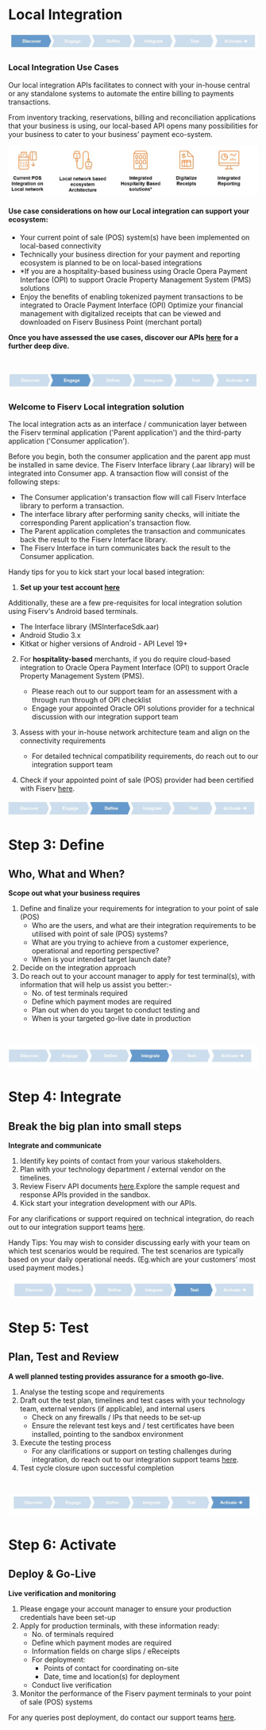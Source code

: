 # Local Integration 

![pos3 logo](https://raw.githubusercontent.com/Fiserv/acceptance-solutions-apac/develop/assets/images/pos3.jpg "pos3 logo")

### Local Integration Use Cases 

Our local integration APIs facilitates to connect with your in-house central or any standalone systems to automate the entire billing to payments transactions.<BR/>

From inventory tracking, reservations, billing and reconciliation applications that your business is using, our local-based API opens many possibilities for your business to cater to your business’ payment eco-system.<BR/>

![Local Integration Checklist logo](https://raw.githubusercontent.com/Fiserv/acceptance-solutions-apac/develop/assets/images/lic-1.jpg "Local Integration Checklist logo")



#### Use case considerations on how our Local integration can support your ecosystem:

 - Your current point of sale (POS) system(s) have been implemented on local-based connectivity
 - Technically your business direction for your payment and reporting ecosystem is planned to be on local-based integrations
 - *If you are a hospitality-based business using Oracle Opera Payment Interface (OPI) to support Oracle Property Management System (PMS) solutions
 - Enjoy the benefits of enabling tokenized payment transactions to be integrated to Oracle Payment Interface (OPI)
Optimize your financial management with digitalized receipts that can be viewed and downloaded on Fiserv Business Point (merchant portal)

<B>Once you have assessed the use cases, discover our APIs [here](./?path=docs/LocalPOI.md&branch=develop) for a further deep dive.</B>

<BR/>


![pos5 logo](https://raw.githubusercontent.com/Fiserv/acceptance-solutions-apac/develop/assets/images/pos5.jpg "pos5 logo") 


### Welcome to Fiserv Local integration solution

The local integration acts as an interface / communication layer between the Fiserv terminal application ('Parent application') and the third-party application ('Consumer application').<BR/> 

Before you begin, both the consumer application and the parent app must be installed in same device. The Fiserv Interface library (.aar library) will be integrated into Consumer app. A transaction flow will consist of the following steps:<BR/>

 - The Consumer application's transaction flow will call Fiserv Interface library to perform a transaction.
 - The interface library after performing sanity checks, will initiate the corresponding Parent application's transaction flow.
 - The Parent application completes the transaction and communicates back the result to the Fiserv Interface library.
 - The Fiserv Interface in turn communicates back the result to the Consumer application.

Handy tips for you to kick start your local based integration:

1. <B>Set up your test account [here](./?path=docs/introduction/contact-us.md&branch=develop)</B>

 Additionally, these are a few pre-requisites for local integration solution using Fiserv's Android based terminals.

 - The Interface library (MSInterfaceSdk.aar)
 - Android Studio 3.x
 - Kitkat or higher versions of Android - API Level 19+

2. For <B>hospitality-based</B> merchants, if you do require cloud-based integration to Oracle Opera Payment Interface (OPI) to 
   support Oracle Property Management System (PMS).

   - Please reach out to our support team for an assessment with a through run through of OPI checklist
   - Engage your appointed Oracle OPI solutions provider for a technical discussion with our integration support team

3. Assess with your in-house network architecture team and align on the connectivity requirements

   - For detailed technical compatibility requirements, do reach out to our integration support team

4. Check if your appointed point of sale (POS) provider had been certified with Fiserv [here](./?path=docs/LocalPOI.md&branch=develop).


![pos6 logo](https://raw.githubusercontent.com/Fiserv/acceptance-solutions-apac/develop/assets/images/pos6.jpg "pos6 logo") 

# Step 3: Define
## Who, What and When?

<B>Scope out what your business requires</B>

1. Define and finalize your requirements for integration to your point of sale (POS)
   - Who are the users, and what are their integration requirements to be utilised with point of sale (POS) systems?
   - What are you trying to achieve from a customer experience, operational and reporting perspective?
   - When is your intended target launch date?
2. Decide on the integration approach
3. Do reach out to your account manager to apply for test terminal(s), with information that will help us assist you better:-
   - No. of test terminals required
   - Define which payment modes are required
   - Plan out when do you target to conduct testing and 
   - When is your targeted go-live date in production

<BR/>

![pos7 logo](https://raw.githubusercontent.com/Fiserv/acceptance-solutions-apac/develop/assets/images/pos7.jpg "pos7 logo") 

# Step 4: Integrate
## Break the big plan into small steps

<B>Integrate and communicate</B>

1. Identify key points of contact from your various stakeholders.
2. Plan with your technology department / external vendor on the timelines.
3. Review Fiserv API documents [here](./?path=docs/LocalPOI.md&branch=develop).Explore the sample request and response APIs provided in the sandbox.
4. Kick start your integration development with our APIs.

For any clarifications or support required on technical integration, do reach out to our integration support teams [here](./?path=docs/introduction/contact-us.md&branch=develop).

Handy Tips: You may wish to consider discussing early with your team on which test scenarios would be required. The test scenarios are typically based on your daily operational needs. (Eg.which are your customers’ most used payment modes.)


![pos8 logo](https://raw.githubusercontent.com/Fiserv/acceptance-solutions-apac/develop/assets/images/pos8.jpg "pos8 logo") 


# Step 5: Test
## Plan, Test and Review

<B>A well planned testing provides assurance for a smooth go-live.</B>

1. Analyse the testing scope and requirements
2. Draft out the test plan, timelines and test cases with your technology team, external vendors (if applicable), and internal users
   - Check on any firewalls / IPs that needs to be set-up
   - Ensure the relevant test keys and / test certificates have been installed, pointing to the sandbox environment
3. Execute the testing process
    - For any clarifications or support on testing challenges during integration, do reach out to our integration support teams [here](./?path=docs/introduction/contact-us.md&branch=develop).
4. Test cycle closure upon successful completion

<BR/>

![pos9 logo](https://raw.githubusercontent.com/Fiserv/acceptance-solutions-apac/develop/assets/images/pos9.jpg "pos9 logo") 

# Step 6: Activate
## Deploy & Go-Live

<B>Live verification and monitoring</B>

1. Please engage your account manager to ensure your production credentials have been set-up
2. Apply for production terminals, with these information ready:
   - No. of terminals required
   - Define which payment modes are required
   - Information fields on charge slips / eReceipts
   - For deployment:
     - Points of contact for coordinating on-site
     - Date, time and location(s) for deployment
   - Conduct live verification
3. Monitor the performance of the Fiserv payment terminals to your point of sale (POS) systems

For any queries post deployment, do contact our support teams [here](./?path=docs/introduction/contact-us.md&branch=develop).